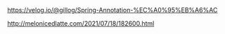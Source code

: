 https://velog.io/@gillog/Spring-Annotation-%EC%A0%95%EB%A6%AC


http://melonicedlatte.com/2021/07/18/182600.html
